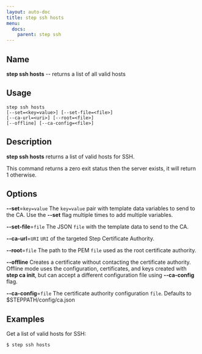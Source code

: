 ```yaml
---
layout: auto-doc
title: step ssh hosts
menu:
  docs:
    parent: step ssh
---
```


## Name
**step ssh hosts** -- returns a list of all valid hosts

## Usage

```raw
step ssh hosts
[--set=<key=value>] [--set-file=<file>]
[--ca-url=<uri>] [--root=<file>]
[--offline] [--ca-config=<file>]
```

## Description

**step ssh hosts** returns a list of valid hosts for SSH.

This command returns a zero exit status then the server exists, it will return 1
otherwise.

## Options


**--set**=`key=value`
The `key=value` pair with template data variables to send to the CA. Use the **--set** flag multiple times to add multiple variables.

**--set-file**=`file`
The JSON `file` with the template data to send to the CA.

**--ca-url**=`URI`
`URI` of the targeted Step Certificate Authority.

**--root**=`file`
The path to the PEM `file` used as the root certificate authority.

**--offline**
Creates a certificate without contacting the certificate authority. Offline mode
uses the configuration, certificates, and keys created with **step ca init**,
but can accept a different configuration file using **--ca-config** flag.

**--ca-config**=`file`
The certificate authority configuration `file`. Defaults to
$STEPPATH/config/ca.json

## Examples

Get a list of valid hosts for SSH:
```shell
$ step ssh hosts
```

